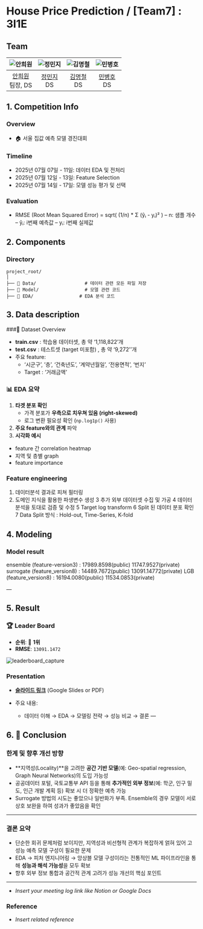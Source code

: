 # House Price Prediction / [Team7] : 3I1E

## Team

| ![안희원](https://avatars.githubusercontent.com/u/156163982?v=4) | ![정민지](https://avatars.githubusercontent.com/u/156163982?v=4) | ![김명철](https://avatars.githubusercontent.com/u/156163982?v=4) | ![민병호](https://avatars.githubusercontent.com/u/156163982?v=4) |
|:--------------------------------------------------------------:|:--------------------------------------------------------------:|:--------------------------------------------------------------:|:--------------------------------------------------------------:|
| [안희원](https://github.com/dukduk12) <br> 팀장, DS | [정민지](https://github.com/UpstageAILab) <br> DS | [김명철](https://github.com/UpstageAILab) <br> DS | [민병호](https://github.com/UpstageAILab) <br> DS |


## 1. Competition Info

### Overview

- 🏠 서울 집값 예측 모델 경진대회
  
### Timeline

- 2025년 07월 07일 - 11일: 데이터 EDA 및 전처리
- 2025년 07월 12일 - 13일: Feature Selection
- 2025년 07월 14일 - 17일: 모델 성능 평가 및 선택

### Evaluation

- RMSE (Root Mean Squared Error) = sqrt( (1/n) * Σ (ŷᵢ - yᵢ)² )
– n: 샘플 개수
– ŷᵢ: i번째 예측값
– yᵢ: i번째 실제값

## 2. Components

### Directory
```
project_root/
│
├── 📁 Data/                  # 데이터 관련 모든 파일 저장
├── 📁 Model/                 # 모델 관련 코드 
├── 📁 EDA/                 # EDA 분석 코드
```


## 3. Data description

###📌 Dataset Overview

- **train.csv** : 학습용 데이터셋, 총 약 ‘1,118,822’개
- **test.csv** : 테스트셋 (target 미포함) , 총 약 ‘9,272’’개
- 주요 feature:
	- ‘시군구’, ’층’, ‘건축년도’, ’계약년월일’, ‘전용면적’, ‘번지’
	- Target : ‘거래금액’

### 📊 EDA 요약

1.  **타겟 분포 확인**
	- 가격 분포가 **우측으로 치우쳐 있음 (right-skewed)**
	- 로그 변환 필요성 확인 (`np.log1p()` 사용)
2. **주요 feature와의 관계** 파악
3. **시각화 예시**
- feature 간 correlation heatmap
- 지역 및 층별 graph
- feature importance
### Feature engineering

1. 데이터분석 결과로 피쳐 필터링
2. 도메인 지식을 활용한 파생변수 생성
3 추가 외부 데이터셋 수집 및 가공
4 데이터 분석을 토대로 검증 및 수정
5 Target log transform
6 Split 된 데이터 분포 확인
7 Data Split 방식 : Hold-out, Time-Series, K-fold

## 4. Modeling

### Model result
ensemble (feature-version3) : 17989.8598(public) 11747.9527(private)
surrogate (feature_version8) : 14489.7672(public) 13091.14772(private)
LGB (feature_version8) : 16194.0080(public) 11534.0853(private)

—
## 5. Result

### 🏆 Leader Board

- **순위**: 🥇 **1위**
- **RMSE**: `13091.1472`

![leaderboard_capture](./Asset/outputs/leaderboard.png)

### Presentation

- **[슬라이드 링크](https://docs.google.com/presentation/d/1y9j3IuEFNUOk9efo_rc3oHwK9a3aLjtS/edit?usp=sharing&ouid=112748544747957738479&rtpof=true&sd=true)** (Google Slides or PDF)

- 주요 내용:
  - 데이터 이해 → EDA → 모델링 전략 → 성능 비교 → 결론
—
## 6. 🧾 Conclusion

### 한계 및 향후 개선 방향
- **지역성(Locality)**을 고려한 **공간 기반 모델**(예: Geo-spatial regression, Graph Neural Networks)의 도입 가능성
- 공공데이터 포털, 국토교통부 API 등을 통해 **추가적인 외부 정보**(예: 학군, 인구 밀도, 인근 개발 계획 등) 확보 시 더 정확한 예측 가능
- Surrogate 방법의 시도는 좋았으나 일반화가 부족. Ensemble의 경우 모델이 서로 상호 보완을 하여 성과가 좋았음을 확인
---
### 결론 요약
- 단순한 회귀 문제처럼 보이지만, 지역성과 비선형적 관계가 복잡하게 얽혀 있어 고성능 예측 모델 구성이 필요한 문제
- EDA → 피처 엔지니어링 → 앙상블 모델 구성이라는 전통적인 ML 파이프라인을 통해 **성능과 해석 가능성**을 모두 확보
- 향후 외부 정보 통합과 공간적 관계 고려가 성능 개선의 핵심 포인트
---


- _Insert your meeting log link like Notion or Google Docs_

### Reference

- _Insert related reference_
